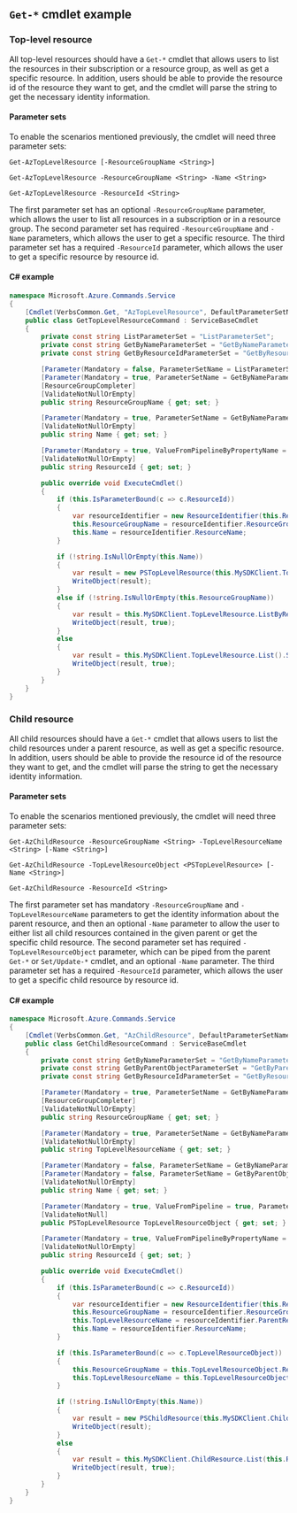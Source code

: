 ## `Get-*` cmdlet example

### Top-level resource

All top-level resources should have a `Get-*` cmdlet that allows users to list the resources in their subscription or a resource group, as well as get a specific resource. In addition, users should be able to provide the resource id of the resource they want to get, and the cmdlet will parse the string to get the necessary identity information.

#### Parameter sets

To enable the scenarios mentioned previously, the cmdlet will need three parameter sets:

```
Get-AzTopLevelResource [-ResourceGroupName <String>]

Get-AzTopLevelResource -ResourceGroupName <String> -Name <String>

Get-AzTopLevelResource -ResourceId <String>
```

The first parameter set has an optional `-ResourceGroupName` parameter, which allows the user to list all resources in a subscription or in a resource group. The second parameter set has required `-ResourceGroupName` and `-Name` parameters, which allows the user to get a specific resource. The third parameter set has a required `-ResourceId` parameter, which allows the user to get a specific resource by resource id.

#### C# example

```cs
namespace Microsoft.Azure.Commands.Service
{
    [Cmdlet(VerbsCommon.Get, "AzTopLevelResource", DefaultParameterSetName = ListParameterSet), OutputType(typeof(PSTopLevelResource))]
    public class GetTopLevelResourceCommand : ServiceBaseCmdlet
    {
        private const string ListParameterSet = "ListParameterSet";
        private const string GetByNameParameterSet = "GetByNameParameterSet";"
        private const string GetByResourceIdParameterSet = "GetByResourceIdParameterSet";

        [Parameter(Mandatory = false, ParameterSetName = ListParameterSet)]
        [Parameter(Mandatory = true, ParameterSetName = GetByNameParameterSet)]
        [ResourceGroupCompleter]
        [ValidateNotNullOrEmpty]
        public string ResourceGroupName { get; set; }

        [Parameter(Mandatory = true, ParameterSetName = GetByNameParameterSet)]
        [ValidateNotNullOrEmpty]
        public string Name { get; set; }

        [Parameter(Mandatory = true, ValueFromPipelineByPropertyName = true, ParameterSetName = GetByResourceIdParameterSet )]
        [ValidateNotNullOrEmpty]
        public string ResourceId { get; set; }

        public override void ExecuteCmdlet()
        {
            if (this.IsParameterBound(c => c.ResourceId))
            {
                var resourceIdentifier = new ResourceIdentifier(this.ResourceId);
                this.ResourceGroupName = resourceIdentifier.ResourceGroupName;
                this.Name = resourceIdentifier.ResourceName;
            }

            if (!string.IsNullOrEmpty(this.Name))
            {
                var result = new PSTopLevelResource(this.MySDKClient.TopLevelResource.Get(this.ResourceGroupName, this.Name));
                WriteObject(result);
            }
            else if (!string.IsNullOrEmpty(this.ResourceGroupName))
            {
                var result = this.MySDKClient.TopLevelResource.ListByResourceGroup(this.ResourceGroupName).Select(r => new PSTopLevelResource(r));
                WriteObject(result, true);
            }
            else
            {
                var result = this.MySDKClient.TopLevelResource.List().Select(r => new PSTopLevelResource(r));
                WriteObject(result, true);
            }
        }
    }
}
```

### Child resource

All child resources should have a `Get-*` cmdlet that allows users to list the child resources under a parent resource, as well as get a specific resource. In addition, users should be able to provide the resource id of the resource they want to get, and the cmdlet will parse the string to get the necessary identity information.

#### Parameter sets

To enable the scenarios mentioned previously, the cmdlet will need three parameter sets:

```
Get-AzChildResource -ResourceGroupName <String> -TopLevelResourceName <String> [-Name <String>]

Get-AzChildResource -TopLevelResourceObject <PSTopLevelResource> [-Name <String>]

Get-AzChildResource -ResourceId <String>
```

The first parameter set has mandatory `-ResourceGroupName` and `-TopLevelResourceName` parameters to get the identity information about the parent resource, and then an optional `-Name` parameter to allow the user to either list all child resources contained in the given parent or get the specific child resource. The second parameter set has required `-TopLevelResourceObject` parameter, which can be piped from the parent `Get-*` or `Set/Update-*` cmdlet, and an optional `-Name` parameter. The third parameter set has a required `-ResourceId` parameter, which allows the user to get a specific child resource by resource id.

#### C# example

```cs
namespace Microsoft.Azure.Commands.Service
{
    [Cmdlet(VerbsCommon.Get, "AzChildResource", DefaultParameterSetName = GetByNameParameterSet), OutputType(typeof(PSChildResource))]
    public class GetChildResourceCommand : ServiceBaseCmdlet
    {
        private const string GetByNameParameterSet = "GetByNameParameterSet";
        private const string GetByParentObjectParameterSet = "GetByParentObjectParameterSet";
        private const string GetByResourceIdParameterSet = "GetByResourceIdParameterSet";

        [Parameter(Mandatory = true, ParameterSetName = GetByNameParameterSet)]
        [ResourceGroupCompleter]
        [ValidateNotNullOrEmpty]
        public string ResourceGroupName { get; set; }

        [Parameter(Mandatory = true, ParameterSetName = GetByNameParameterSet)]
        [ValidateNotNullOrEmpty]
        public string TopLevelResourceName { get; set; }

        [Parameter(Mandatory = false, ParameterSetName = GetByNameParameterSet)]
        [Parameter(Mandatory = false, ParameterSetName = GetByParentObjectParameterSet)]
        [ValidateNotNullOrEmpty]
        public string Name { get; set; }

        [Parameter(Mandatory = true, ValueFromPipeline = true, ParameterSetName = GetByParentObjectParameterSet)]
        [ValidateNotNull]
        public PSTopLevelResource TopLevelResourceObject { get; set; }

        [Parameter(Mandatory = true, ValueFromPipelineByPropertyName = true, ParameterSetName = GetByResourceIdParameterSet)]
        [ValidateNotNullOrEmpty]
        public string ResourceId { get; set; }

        public override void ExecuteCmdlet()
        {
            if (this.IsParameterBound(c => c.ResourceId))
            {
                var resourceIdentifier = new ResourceIdentifier(this.ResourceId);
                this.ResourceGroupName = resourceIdentifier.ResourceGroupName;
                this.TopLevelResourceName = resourceIdentifier.ParentResource
                this.Name = resourceIdentifier.ResourceName;
            }

            if (this.IsParameterBound(c => c.TopLevelResourceObject))
            {
                this.ResourceGroupName = this.TopLevelResourceObject.ResourceGroupName;
                this.TopLevelResourceName = this.TopLevelResourceObject.Name;
            }

            if (!string.IsNullOrEmpty(this.Name))
            {
                var result = new PSChildResource(this.MySDKClient.ChildResource.Get(this.ResourceGroupName, this.TopLevelResourceName, this.Name));
                WriteObject(result);
            }
            else
            {
                var result = this.MySDKClient.ChildResource.List(this.ResourceGroupName, this.TopLevelResourceName).Select(r => new PSChildResource(r));
                WriteObject(result, true);
            }
        }
    }
}
```